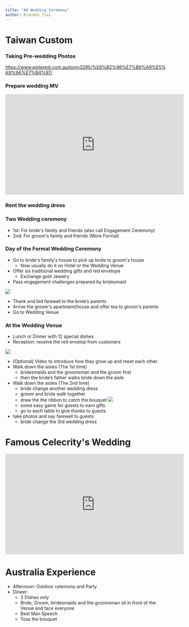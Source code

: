 ```yaml
---
title: "#8 Wedding Ceremony"
author: Brandon Tsai
---
```


Taiwan Custom
=====

### Taking Pre-wedding Photos

https://www.pinterest.com.au/pony3295/%E6%B2%96%E7%B9%A9%E5%A9%9A%E7%B4%97/


### Prepare wedding MV

<iframe width="560" height="315" src="https://www.youtube.com/embed/2DmVn0MR0ww" frameborder="0" allow="accelerometer; autoplay; clipboard-write; encrypted-media; gyroscope; picture-in-picture" allowfullscreen></iframe>


### Rent the wedding dress


### Two Wedding ceremony

- 1st: For bride's family and friends (also call Engagement Ceremony)
- 2nd: For groom's family and friends (More Formal)

### Day of the Formal Wedding Ceremony

- Go to bride's family's house to pick up bride to groom's house
  - Now usually do it on Hotel or the Wedding Venue
- Offer six traditional wedding gifts and red envelope
  - Exchange gold Jewelry
- Pass engagement challenges prepared by bridesmaid

![](https://www.taiwansam.com/wp-content/uploads/2017/02/31-2988-post/wedding-game.jpg)

- Thank and bid farewell to the bride’s parents
- Arrive the groom's apartment/house and offer tea to groom's parents
- Go to Wedding Venue


### At the Wedding Venue

- Lunch or Dinner with 12 special dishes
- Reception: receive the red envelop from customers

![](https://pic.pimg.tw/easymarry1007/1359617849-3853878850.jpg)



- (Optional) Video to introduce how they grow up and meet each other
- Walk down the aisles (The 1st time)
  - bridesmaids and the groomsman and the groom first
  - then the bride’s father walks bride down the aisle
- Walk down the aisles (The 2nd time)
  - bride change another wedding dress
  - groom and bride walk together
  - draw the the ribbon to catch the bouquet
  ![](https://pic.pimg.tw/easymarry1007/1369983907-502671621.jpg)
  - some easy game for guests to earn gifts
  - go to each table to give thanks to guests
- take photos and say farewell to guests
  - bride change the 3rd wedding dress


Famous Celecrity's Wedding
=========

<iframe width="560" height="315" src="https://www.youtube.com/embed/Q3U7_D4aBZg" frameborder="0" allow="accelerometer; autoplay; clipboard-write; encrypted-media; gyroscope; picture-in-picture" allowfullscreen></iframe>


Australia Experience
========

- Afternoon: Outdoor celemony and Party
- Dineer:
  - 3 Dishes only
  - Bride, Groom, bridesmaids and the groomsman sit in front of the Venue and face everyone
  - Best Man Speech
  - Toss the bouquet